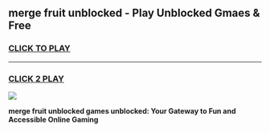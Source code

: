 
## merge fruit unblocked - Play Unblocked Gmaes & Free
<h3>
<a href="https://news.freeplayer.one?title=merge_fruit_unblocked&ref=16F">CLICK TO PLAY</a></h3>
<hr>

<h3>
<a href="https://news.freeplayer.one?title=merge_fruit_unblocked&ref=16F">CLICK 2 PLAY</a>
  
</h3>

<a href="https://news.freeplayer.one?title=merge_fruit_unblocked&ref=16F/"><img src="https://clearcache.store/games.png"></a>


**merge fruit unblocked games unblocked: Your Gateway to Fun and Accessible Online Gaming**
